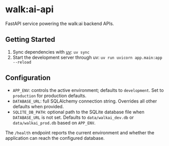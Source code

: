 # walk:ai-api

FastAPI service powering the walk:ai backend APIs.

## Getting Started

1. Sync dependencies with [uv](https://github.com/astral-sh/uv): `uv sync`
2. Start the development server through uv: `uv run uvicorn app.main:app --reload`

## Configuration

- `APP_ENV`: controls the active environment; defaults to `development`. Set to `production` for production defaults.
- `DATABASE_URL`: full SQLAlchemy connection string. Overrides all other defaults when provided.
- `SQLITE_DB_PATH`: optional path to the SQLite database file when `DATABASE_URL` is not set. Defaults to `data/walkai_dev.db` or `data/walkai_prod.db` based on `APP_ENV`.

The `/health` endpoint reports the current environment and whether the application can reach the configured database.
